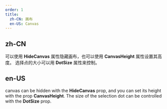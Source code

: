 ```yaml
---
order: 1
title:
  zh-CN: 画布
  en-US: Canvas
---
```


## zh-CN

可以使用 **HideCanvas** 属性隐藏画布，也可以使用 **CanvasHeight** 属性设置其高度。 选择点的大小可以用 **DotSize** 属性来控制。

## en-US

 canvas can be hidden with the **HideCanvas** prop, and you can set its height with the prop **CanvasHeight**. 
 The size of the selection dot can be controlled with the **DotSize** prop.
